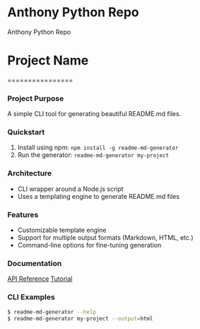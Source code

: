 # Anthony Python Repo
Anthony Python Repo

# Project Name
================

### Project Purpose
A simple CLI tool for generating beautiful README.md files.

### Quickstart
1. Install using npm: `npm install -g readme-md-generator`
2. Run the generator: `readme-md-generator my-project`

### Architecture
* CLI wrapper around a Node.js script
* Uses a templating engine to generate README.md files

### Features
* Customizable template engine
* Support for multiple output formats (Markdown, HTML, etc.)
* Command-line options for fine-tuning generation

### Documentation
[API Reference](https://example.com/api-reference)
[Tutorial](https://example.com/tutorial)

### CLI Examples
```bash
$ readme-md-generator --help
$ readme-md-generator my-project --output=html

